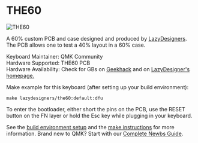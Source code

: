# THE60

![THE60](https://cdn.discordapp.com/attachments/536190211240099840/549506683064287243/image0.jpg)

A 60% custom PCB and case designed and produced by [LazyDesigners](http://lazydesigners.cn).  
The PCB allows one to test a 40% layout in a 60% case.

Keyboard Maintainer: QMK Community  
Hardware Supported: THE60 PCB  
Hardware Availability: Check for GBs on [Geekhack](https://geekhack.org) and on [LazyDesigner's homepage.](http://lazydesigners.cn)  

Make example for this keyboard (after setting up your build environment):

    make lazydesigners/the60:default:dfu

To enter the bootloader, either short the pins on the PCB, use the RESET button on the FN layer or hold the Esc key while plugging in your keyboard.

See the [build environment setup](https://docs.qmk.fm/#/getting_started_build_tools) and the [make instructions](https://docs.qmk.fm/#/getting_started_make_guide) for more information. Brand new to QMK? Start with our [Complete Newbs Guide](https://docs.qmk.fm/#/newbs).
